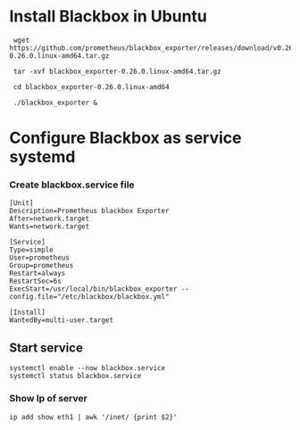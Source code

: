 # Install Blackbox in Ubuntu
```
 wget https://github.com/prometheus/blackbox_exporter/releases/download/v0.26.0/blackbox_exporter-0.26.0.linux-amd64.tar.gz

 tar -xvf blackbox_exporter-0.26.0.linux-amd64.tar.gz

 cd blackbox_exporter-0.26.0.linux-amd64

 ./blackbox_exporter &
```

# Configure Blackbox as service systemd
### Create blackbox.service file
```
[Unit]
Description=Prometheus blackbox Exporter
After=network.target
Wants=network.target

[Service]
Type=simple
User=prometheus
Group=prometheus
Restart=always
RestartSec=6s
ExecStart=/usr/local/bin/blackbox_exporter --config.file="/etc/blackbox/blackbox.yml"

[Install]
WantedBy=multi-user.target
```
## Start service 
```
systemctl enable --now blackbox.service
systemctl status blackbox.service
```
### Show Ip of server
```
ip add show eth1 | awk '/inet/ {print $2}'
```
